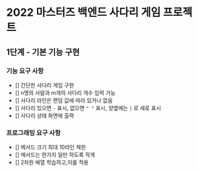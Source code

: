 # 2022 마스터즈 백엔드 사다리 게임 프로젝트
## 1단계 - 기본 기능 구현
### 기능 요구 사항
- [] 간단한 사다리 게임 구현
- [] n명의 사람과 m개의 사다리 개수 입력 가능
- [] 사다리 라인은 랜덤 값에 따라 있거나 없음
- [] 사다리 있으면 `-` 표시, 없으면 `" "` 표시, 양옆에는 `|` 로 세로 표시
- [] 사다리 상태 화면에 출력
### 프로그래밍 요구 사항
- [] 메서드 크기 최대 10라인 제한
- [] 메서드는 한가지 일만 하도록 작게
- [] 2차원 배열 학습하고,이를 적용